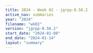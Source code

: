 ```yaml
---
title: 2024 - Week 02 - jgrpp-0.56.2
active_nav: summaries
year: "2024"
filename: "wk02"
version: "jgrpp-0.56.2"
start_date: "2024-01-08"
end_date: "2024-01-14"
layout: "summary"
---
```

